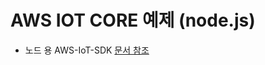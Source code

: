 # AWS IOT CORE 예제 (node.js)



- 노드 용 AWS-IoT-SDK [문서 참조](https://www.npmjs.com/package/aws-iot-device-sdk#device)